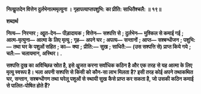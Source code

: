 **नित्याॢतदेन वित्तेन दुर्लभेनात्ममृत्युना ।** **गृहापत्याप्तपशुभि: का प्रीति: साधितैश्चलै: ॥ १९॥** 

**शब्दार्थ** 

**नित्य—** **निरन्तर** **; आॢत-देन—** **पीड़ादायक** **; वित्तेन—** **सश्पत्ति से** **; दुर्लभेन—** **मुश्किल से कमाई गई** **; आत्म-मृत्युना—** **आत्मा के** **लिए मृत्यु** **; गृह—** **अपने घर** **; अपत्य—** **सन्तानों** **; आप्त—** **सश्बन्धीजन** **; पशुभि:—** **तथा घर के पशुओं सहित** **; का—** **क्या** **;** **प्रीति:—** **सुख** **; साधितै:—** **(उस सश्पत्ति से) प्राप्त किये गये** **; चलै:—** **चलायमान, अस्थिर।** **.** 

**सश्पत्ति दुख का अविच्छिन्न स्रोत है, इसे अॢजत करना सर्वाधिक कठिन है और एक तरह** **से यह आत्मा के लिए मृत्यु स्वरूप है। भला अपनी सश्पत्ति से किसी को कौन-सा लाभ मिलता** **है? इसी तरह कोई अपने तथाकथित घर, सन्तान, सश्बन्धीगण तथा घरेलू पशुओं से स्थायी सुख** **कैसे प्राप्त कर सकता है, जो उसकी कठिन कमाई से पालित-पोषित होते हैं?** 
